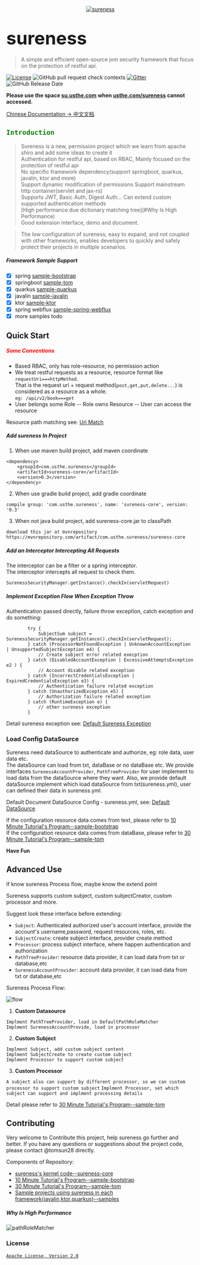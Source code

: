 <p align="center">
  <a href="https://su.usthe.com">
    <img alt="sureness" src="./docs/_media/hat-128.svg">
  </a>
</p>

# <font size="14p">sureness</font>

> A simple and efficient open-source jvm security framework that focus on the protection of restful api.

[![License](https://img.shields.io/badge/license-Apache%202-4EB1BA.svg)](https://www.apache.org/licenses/LICENSE-2.0.html) 
![GitHub pull request check contexts](https://img.shields.io/github/status/contexts/pulls/tomsun28/sureness/8?label=pull%20checks) 
[![Gitter](https://img.shields.io/gitter/room/usthe/sureness?label=sureness&color=orange&logo=gitter&logoColor=red)](https://gitter.im/usthe/sureness) 
![GitHub Release Date](https://img.shields.io/github/release-date/tomsun28/sureness?color=blue&logo=figshare&logoColor=red) 

**Please use the space [su.usthe.com](https://su.usthe.com/) when [usthe.com/sureness](https://usthe.com/sureness) cannot accessed.**  

[Chinese Documentation -> 中文文档](README_CN.md)  

## <font color="green">`Introduction`</font>


> Sureness is a new, permission project which we learn from apache shiro and add some ideas to create it  
> Authentication for restful api, based on RBAC, Mainly focused on the protection of restful api  
> No specific framework dependency(support springboot, quarkus, javalin, ktor and more)  
> Support dynamic modification of permissions
> Support mainstream http container(servlet and jax-rs)    
> Supports JWT, Basic Auth, Digest Auth... Can extend custom supported authentication methods  
> [High performance due dictionary matching tree](#Why Is High Performance)  
> Good extension interface, demo and document.   

> The low configuration of sureness, easy to expand, and not coupled with other frameworks, enables developers to quickly and safely protect their projects in multiple scenarios.   

##### Framework Sample Support  

- [x] spring [sample-bootstrap](sample-bootstrap)   
- [x] springboot [sample-tom](sample-tom)  
- [x] quarkus [sample-quarkus](samples/quarkus-sureness)  
- [x] javalin [sample-javalin](samples/javalin-sureness)    
- [x] ktor [sample-ktor](samples/ktor-sureness)   
- [x] spring webflux [sample-spring-webflux](samples/spring-webflux-sureness)   
- [x] more samples todo  

## Quick Start 

##### <font color="red">Some Conventions</font>  

- Based RBAC, only has role-resource, no permission action    
- We treat restful requests as a resource, resource format like `requestUri===httpMethod`.   
  That is the request uri + request method(`post,get,put,delete...`) is considered as a resource as a whole.  
  `eg: /api/v2/book===get`    
- User belongs some Role -- Role owns Resource -- User can access the resource  

Resource path matching see: [Uri Match](docs/path-match.md)  

##### Add sureness In Project  

1. When use maven build project, add maven coordinate  
```
<dependency>
    <groupId>com.usthe.sureness</groupId>
    <artifactId>sureness-core</artifactId>
    <version>0.3</version>
</dependency>
```
2. When use gradle build project, add gradle coordinate  
```
compile group: 'com.usthe.sureness', name: 'sureness-core', version: '0.3'
```
3. When not java build project, add sureness-core.jar to classPath  
```
download this jar at mvnrepository  
https://mvnrepository.com/artifact/com.usthe.sureness/sureness-core
```

##### Add an Interceptor Intercepting All Requests  

The interceptor can be a filter or a spring interceptor.  
The interceptor intercepts all request to check them.  
```
SurenessSecurityManager.getInstance().checkIn(servletRequest)
```

##### Implement Exception Flow When Exception Throw  
Authentication passed directly, failure throw exception, catch exception and do something:   

```
        try {
            SubjectSum subject = SurenessSecurityManager.getInstance().checkIn(servletRequest);
        } catch (ProcessorNotFoundException | UnknownAccountException | UnsupportedSubjectException e4) {
            // Create subject error related execption 
        } catch (DisabledAccountException | ExcessiveAttemptsException e2 ) {
            // Account disable related exception
        } catch (IncorrectCredentialsException | ExpiredCredentialsException e3) {
            // Authentication failure related exception
        } catch (UnauthorizedException e5) {
            // Authorization failure related exception
        } catch (RuntimeException e) {
            // other sureness exception
        }
```

Detail sureness exception see: [Default Sureness Exception](docs/default-exception.md)  

### Load Config DataSource   

Sureness need dataSource to authenticate and authorize, eg: role data, user data etc.  
The dataSource can load from txt, dataBase or no dataBase etc.
We provide interfaces `SurenessAccountProvider`, `PathTreeProvider` for user implement to load data from the dataSource where they want.
Also, we provide default dataSource implement which load dataSource from txt(sureness.yml), user can defined their data in sureness.yml. 

Default Document DataSource Config - sureness.yml, see: [Default DataSource](docs/default-datasource.md)  

If the configuration resource data comes from text, please refer to  [10 Minute Tutorial's Program--sample-bootstrap](https://github.com/tomsun28/sureness/tree/master/sample-bootstrap)   
If the configuration resource data comes from dataBase, please refer to  [30 Minute Tutorial's Program--sample-tom](https://github.com/tomsun28/sureness/tree/master/sample-tom)   

**Have Fun**      

## Advanced Use  

If know sureness Process flow, maybe know the extend point  

Sureness supports custom subject, custom subjectCreator, custom processor and more.  

Suggest look these interface before extending:  

- `Subject`:  Authenticated authorized  user's account interface, provide the account's username,password, request resources, roles, etc.  
- `SubjectCreate`: create subject interface, provider create method   
- `Processor`:  process subject interface, where happen authentication and authorization 
- `PathTreeProvider`: resource data provider, it can load data from txt or database,etc
- `SurenessAccountProvider`: account data provider, it can load data from txt or database,etc   

Sureness Process Flow: 

![flow](/docs/_images/flow-en.png)  

1. **Custom Datasource**  

`Implment PathTreeProvider, load in DefaultPathRoleMatcher`   
`Implment SurenessAccountProvide, load in processor`  

2. **Custom Subject**  

`Implment Subject, add custom subject content`  
`Implment SubjectCreate to create custom subject`  
`Implment Processor to support custom subject`    

3. **Custom Processor**  

`A subject also can support by different processor, so we can custom processor to support custom subject`
`Implment Processor, set which subject can support and implment processing details`  

Detail please refer to  [30 Minute Tutorial's Program--sample-tom](sample-tom)   

## Contributing  

Very welcome to Contribute this project, help sureness go further and better. If you have any questions or suggestions about the project code, please contact @tomsun28 directly.

Components of Repository:  
- [sureness's kernel code--sureness-core](core)  
- [10 Minute Tutorial's Program--sample-bootstrap](sample-bootstrap)  
- [30 Minute Tutorial's Program--sample-tom](sample-tom)  
- [Sample projects using sureness in each framework(javalin,ktor,quarkus)--samples](samples)  


##### Why Is High Performance  

![pathRoleMatcher](docs/_images/PathRoleMatcher.svg)  
 

### License  
[`Apache License, Version 2.0`](https://www.apache.org/licenses/LICENSE-2.0.html)